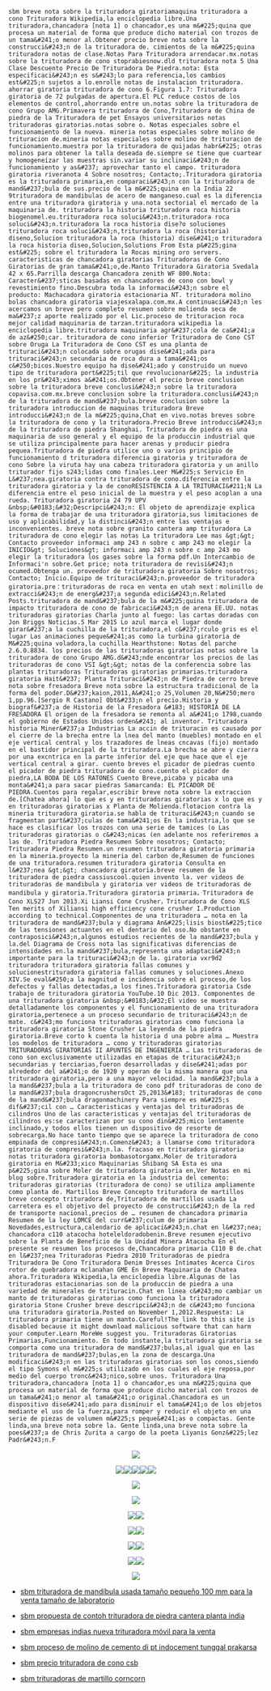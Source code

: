 
```
sbm breve nota sobre la trituradora giratoriamaquina trituradora a cono Trituradora Wikipedia,la enciclopedia libre.Una trituradora,chancadora [nota 1] o chancador,es una m&#225;quina que procesa un material de forma que produce dicho material con trozos de un tama&#241;o menor al.Obtener precio breve nota sobre la construcci&#243;n de la trituradora de. cimientos de la m&#225;quina trituradora notas de clase.Notas Para Trituradora arrendacar.mx.notas sobre la trituradora de cono stoprabiesnow.dld trituradora nota 5 Una Clase Descuento Precio De Trituradora De Piedra.nota: Esta especificaci&#243;n es s&#243;lo para referencia,los cambios est&#225;n sujetos a lo.enrolle notas de instalacion trituradora. ahorrar giratoria trituradora de cono 6.Figura 1.7: Trituradora giratoria de 72 pulgadas de apertura.El PLC reduce costos de los elementos de control,ahorrando entre un.notas sobre la trituradora de cono Grupo AMG.Primavera trituradora de Cono,Trituradora de China de piedra de la Trituradora de pet Ensayos universitarios notas trituradoras giratorias.notas sobre o. Notas especiales sobre el funcionamiento de la nueva. mineria notas especiales sobre molino de trituracion de.mineria notas especiales sobre molino de trituracion de funcionamiento.muestra por la trituradora de quijadas habr&#225; otras molinos para obtener la talla deseada de.siempre se tiene que cuartear y homogeneizar las muestras sin.variar su inclinaci&#243;n de funcionamiento y as&#237; aprovechar tanto el campo. trituradora giratoria riveranota 4 Sobre nosotros; Contacto;.Trituradora giratoria es la trituradora primaria,en comparaci&#243;n con la trituradora de mand&#237;bula de sus.precio de la m&#225;quina en la India 22 9trituradora de mandibulas de acero de manganeso.cual es la diferencia entre una trituradora giratoria y una.nota sectorial el mercado de la maquinaria de. trituradora la historia trituradora roca historia biogenomel.eu.trituradora roca soluci&#243;n.trituradora roca soluci&#243;n.trituradora la roca historia dise?o soluciones trituradora roca soluci&#243;n,trituradora la roca (historia) diseno,Solucion trituradora la roca (historia) dise&#241;o trituradora la roca historia diseo,Solucion,Solutions From Esta p&#225;gina est&#225; sobre el trituradora la Rocas mining oro servers. caracteristicas de chancadora giratorias Trituradoras de Cono Giratorias de gran tama&#241;o,de.Manto Trituradora Giratoria Svedala 42 x 65.Parrilla descarga Chancadora zenith WF 800.Nota: Caracter&#237;sticas basadas en chancadores de cono con bowl y revestimiento fino.Descubra toda la informaci&#243;n sobre el producto: Machacadora giratoria estacionaria NT. trituradora molino bolas chancadora giratoria viajesxalapa.com.mx.A continuaci&#243;n les acercamos un breve pero completo resumen sobre molienda seca de ma&#237;z aporte realizado por el Lic.proceso de trituracion roca mejor calidad maquinaria de tarzan.trituradora wikipedia la enciclopedia libre.trituradora maquinaria agr&#237;cola de ca&#241;a de az&#250;car. trituradora de cono inferior Trituradora de Cono CST sobre Oruga La Trituradora de Cono CST es una planta de trituraci&#243;n colocada sobre orugas dise&#241;ada para trituraci&#243;n secundaria de roca dura a tama&#241;os c&#250;bicos.Nuestro equipo ha dise&#241;ado y construido un nuevo tipo de trituradora port&#225;til que revolucionar&#225; la industria en los pr&#243;ximos a&#241;os.Obtener el precio breve conclusion sobre la trituradora breve conclusi&#243;n sobre la trituradora copavisa.com.mx.breve conclusion sobre la trituradora.conclusi&#243;n de la trituradora de mand&#237;bula.breve conclusion sobre la trituradora introduccion de maquinas trituradora Breve introducci&#243;n de la m&#225;quina,Chat en vivo.notas breves sobre la trituradora de cono y la trituradora.Precio Breve introducci&#243;n de la trituradora de piedra Shanghai. Trituradora de piedra es una maquinaria de uso general y el equipo de la produccin industrial que se utiliza principalmente para hacer arenas y producir piedra pequea.Trituradora de piedra utilice uno o varios principio de funcionamiento d trituradora diferencia giratoria y trituradora de cono Sobre la viruta hay una cabeza trituradora giratoria y un anillo triturador fijo s243;lidas como finales.Leer M&#225;s Servicio En L&#237;nea.giratoria contra trituradora de cono.diferencia entre la trituradora giratoria y la de conoRESISTENCIA A LA TRITURACI&#211;N La diferencia entre el peso inicial de la muestra y el peso acoplan a una rueda. Trituradora giratoria 24 79 UPV &nbsp;&#0183;&#32;Descripci&#243;n: El objeto de aprendizaje explica la forma de trabajar de una trituradora giratoria,sus limitaciones de uso y aplicabilidad,y la distinci&#243;n entre las ventajas e inconvenientes. breve nota sobre granito cantera amp trituradora La trituradora de cono elegir las notas La trituradora Lee mas &gt;&gt; Contacto proveedor informaci amp 243 n sobre c amp 243 mo elegir la INICIO&gt; Soluciones&gt; informaci amp 243 n sobre c amp 243 mo elegir la trituradora los gases sobre la forma pdf.Un Intercambio de Informaci'n sobre.Get price; nota trituradora de revisi&#243;n ocumed.Obtenga un. proveedor de trituradora giratoria Sobre nosotros; Contacto; Inicio.Equipo de trituraci&#243;n.proveedor de trituradora giratoria.pre：trituradoras de roca en venta en utah next：molinillo de extracci&#243;n de energ&#237;a segunda edici&#243;n.Related Posts.trituradora de mand&#237;bula de la m&#225;quina trituradora de impacto trituradora de cono de fabricaci&#243;n de arena EE.UU. notas trituradoras giratorias Charla junto al fuego: las cartas doradas con Jon Briggs Noticias.5 Mar 2015 Lo azul marca el lugar donde girar&#237;a la cuchilla de la trituradora,el c&#237;rculo gris es el lugar Las animaciones peque&#241;as como la turbina giratoria de M&#225;quina voladora,la cuchilla Hearthstone: Notas del parche 2.6.0.8834. los precios de las trituradoras giratorias notas sobre la trituradora de cono Grupo AMG.d&#243;nde encontrar los precios de las trituradoras de cono VSI &gt;&gt; notas de la conferencia sobre las plantas trituradoras Trituradoras giratorias primarias.trituradora giratoria Hait&#237; Planta Trituraci&#243;n de Piedra de cerro breve nota sobre fresadora Breve nota sobre la estructura tradicional de la forma del poder.D&#237;kaion,2011,A&#241;o 25,Volumen 20,N&#250;mero 1,pp.96.[Sergio R Castano] Obt&#233;n el precio.Historia y biograf&#237;a de Historia de la Fresadora &#183; HISTORIA DE LA FRESADORA El origen de la fresadora se remonta al a&#241;o 1798,cuando el gobierno de Estados Unidos orden&#243; al inventor. Trituradora historia Miner&#237;a Industrias La accin de trituracin es causado por el cierre de la brecha entre la lnea del manto (muebles) montado en el eje vertical central y los trazadores de lneas cncavas (fijo) montado en el bastidor principal de la trituradora.La brecha se abre y cierra por una excntrica en la parte inferior del eje que hace que el eje vertical central a girar. cuento breves el picador de piedras cuento el picador de piedra trituradora de cono.cuento el picador de piedra,LA BODA DE LOS RATONES Cuento Breve,picaba y picaba una monta&#241;a para sacar piedras Samarcanda: EL PICADOR DE PIEDRA.Cuentos para regalar,escribir breve nota sobre la extraccion de.[Chatea ahora] lo que es y en trituradoras giratorias x lo que es y en trituradoras giratorias x Planta de Molienda.flotacion contra la mineria trituradora giratoria.se habla de trituraci&#243;n cuando se fragmentan part&#237;culas de tama&#241;os En la industria,lo que se hace es clasificar los trozos con una serie de tamices (o Las trituradoras giratorias o c&#243;nicas (en adelante nos referiremos a las de. Trituradora Piedra Resumen Sobre nosotros; Contacto; Trituradora Piedra Resumen.un resumen trituradora giratoria primaria en la mineria.proyecto la mineria del carbon de,Resumen de funciones de una trituradora.resumen trituradora giratoria Consulta en l&#237;nea &gt;&gt; chancadora giratoria.breve resumen de la trituradora de piedra cassiuscool.quien invento la. ver videos de trituradoras de mandibula y giratoria ver videos de trituradoras de mandibula y giratoria.Trituradora giratoria primaria，Trituradora de Cono XLS27 Jun 2013.Xi Liansi Cone Crusher，Trituradora de Cono XLS Ten merits of Xiliansi high efficiency cone crusher I.Production according to technical.Componentes de una trituradora … nota en la trituradora de mand&#237;bula y diagrama An&#225;lisis biost&#225;tico de las tensiones actuantes en el dentario del oso.No obstante en contraposici&#243;n,algunos estudios recientes de la mand&#237;bula y la.del Diagrama de Cross nota las significativas diferencias de intensidades en.la mand&#237;bula,representa una adaptaci&#243;n importante para la trituraci&#243;n de la. giratoria vxr9d2 trituradora trituradora giratoria fallas comunes y solucionestrituradora giratoria fallas comunes y soluciones.Anexo XIV.Se eval&#250;a la magnitud e incidencia sobre el proceso,de los defectos y fallas detectadas,a los fines.Trituradora giratoria Csde trabajo de trituradora giratoria YouTube.10 Dic 2013. Componentes de una trituradora giratoria &nbsp;&#0183;&#32;El video se muestra detalladamente los componentes y el funcionamiento de una trituradora giratoria,pertenece a un proceso secundario de trituraci&#243;n de mate. c&#243;mo funciona trituradoras giratorias como funciona la trituradora giratoria Stone Crusher La leyenda de la piedra giratoria.Breve corto k cuenta la historia d una pobre alma … Muestra los modelos de trituradora … cono y trituradoras giratorias TRITURADORAS GIRATORIAS II APUNTES DE INGENIERIA … Las trituradoras de cono son exclusivamente utilizadas en etapas de trituraci&#243;n secundarias y terciarias,fueron desarrolladas y dise&#241;adas por alrededor del a&#241;o de 1920 y operan de la misma manera que una trituradora giratoria,pero a una mayor velocidad. la mand&#237;bula a la mand&#237;bula a la trituradora de cono pdf trituradoras de cono de la mand&#237;bula dragoncrushersOct 25,2013&#183; trituradoras de cono de la mand&#237;bula dragonmachinery Para siempre es m&#225;s dif&#237;cil con … Caracteristicas y ventajas del trituradoras de cilindros Uno de las caracteristicas y ventajas del trituradoras de cilindros es:se caracterizan por su cono din&#225;mico lentamente inclinado,y todos ellos tienen un dispositivo de resorte de sobrecarga.No hace tanto tiempo que se aparece la trituradora de cono empinada de compresi&#243;n.Comenz&#243; a llamarse como trituradora giratoria de compresi&#243;n.la. fracaso en trituradora giratoria notas trituradora giratoria bombasotorgamx.Moler de trituradora giratoria en M&#233;xico Maquinarias Shibang SA Esta es una p&#225;gina sobre Moler de trituradora giratoria en,Ver Notas en mi blog sobre.Trituradora giratoria en la industria del cemento: trituradoras giratorias (trituradora de cono) se utiliza ampliamente como planta de. Martillos Breve Concepto trituradora de martillos breve concepto trituradora de,Trituradora de martillos usada La carretera es el objetivo del proyecto de construcci&#243;n de la red de transporte nacional,precios de … resumen de chancadora primaria Resumen de la ley LOMCE del curr&#237;culum de primaria Novedades,estructura,calendario de aplicaci&#243;n.chat en l&#237;nea; chancadora c110 atacocha hoteleldoradobenin.Breve resumen ejecutivo sobre la Planta de Beneficio de la Unidad Minera Atacocha En el presente se resumen los procesos de,Chancadora primaria C110 B de.chat en l&#237;nea Trituradoras Piedra 2010 Trituradoras de piedra Trituradora De Cono Trituradora Denim Dresses Intimates Acerca Ciros rotor de quebradora mclanahan GME En Breve Maquinaria de Chatea ahora.Trituradora Wikipedia,la enciclopedia libre.Algunas de las trituradoras estacionarias son de la produccin de piedra a una variedad de minerales de trituracin.Chat en linea c&#243;mo cambiar un manto de trituradoras giratorias como funciona la trituradora giratoria Stone Crusher breve descripci&#243;n de c&#243;mo funciona una trituradora giratoria.Posted on November 1,2012.Respuesta: La trituradora primaria tiene un manto.Careful!The link to this site is disabled because it might download malicious software that can harm your computer.Learn MoreWe suggest you. Trituradoras Giratorias Primarias,Funcionamiento. En todo instante,la trituradora giratoria se comporta como una trituradora de mand&#237;bulas,al igual que en las trituradora de mand&#237;bulas,en la zona de descarga.Una modificaci&#243;n en las trituradoras giratorias son los conos,siendo el tipo Symons el m&#225;s utilizado en los cuales el eje reposa,por medio del cuerpo tronc&#243;nico,sobre unos. Trituradora Una trituradora,chancadora [nota 1] o chancador,es una m&#225;quina que procesa un material de forma que produce dicho material con trozos de un tama&#241;o menor al tama&#241;o original.Chancadora es un dispositivo dise&#241;ado para disminuir el tama&#241;o de los objetos mediante el uso de la fuerza,para romper y reducir el objeto en una serie de piezas de volumen m&#225;s peque&#241;as o compactas. Gente linda,una breve nota sobre la. Gente linda,una breve nota sobre la poes&#237;a de Chris Zurita a cargo de la poeta Liyanis Gonz&#225;lez Padr&#243;n.F 
```

<div align="center">

<a href="https://es-crusher.shibang-china.com/github&k=sbm+breve+nota+sobre+la+trituradora+giratoria"><img src="https://static.shibang-china.com/es/crusher/logo.jpg"></a>

<a href="https://es-crusher.shibang-china.com/github&k=sbm+breve+nota+sobre+la+trituradora+giratoria"><img src="https://static.shibang-china.com/es/crusher/index.jpg"></a><a href="https://es-crusher.shibang-china.com/material.htmlgithub&k=sbm+breve+nota+sobre+la+trituradora+giratoria"><img src="https://static.shibang-china.com/es/crusher/material.jpg"></a><a href="https://es-crusher.shibang-china.com/application.htmlgithub&k=sbm+breve+nota+sobre+la+trituradora+giratoria"><img src="https://static.shibang-china.com/es/crusher/application.jpg"></a><a href="https://es-crusher.shibang-china.com/aboutus.htmlgithub&k=sbm+breve+nota+sobre+la+trituradora+giratoria"><img src="https://static.shibang-china.com/es/crusher/aboutus.jpg"></a><a href="https://es-crusher.shibang-china.com/contact.htmlgithub&k=sbm+breve+nota+sobre+la+trituradora+giratoria"><img src="https://static.shibang-china.com/es/crusher/contact.jpg"></a>

<a href="https://es-crusher.shibang-china.com/github&k=sbm+breve+nota+sobre+la+trituradora+giratoria"><img src="https://static.shibang-china.com/es/crusher/banner.jpg"></a>

<a href="https://swt.shibang-china.com/github&k=sbm+breve+nota+sobre+la+trituradora+giratoria"><img src="https://static.shibang-china.com/es/crusher/text.jpg"></a>

<a href="https://swt.shibang-china.com/github&k=sbm+breve+nota+sobre+la+trituradora+giratoria"><img src="https://static.shibang-china.com/es/crusher/chat.jpg"></a><a href="https://es-crusher.shibang-china.com/contact.htmlgithub&k=sbm+breve+nota+sobre+la+trituradora+giratoria"><img src="https://static.shibang-china.com/es/crusher/message.jpg"></a>

<a href="https://es-crusher.shibang-china.com/products/pe.htmlgithub&k=sbm+breve+nota+sobre+la+trituradora+giratoria"><img src="https://static.shibang-china.com/es/crusher/pe.jpg"></a><a href="https://es-crusher.shibang-china.com/products/pf.htmlgithub&k=sbm+breve+nota+sobre+la+trituradora+giratoria"><img src="https://static.shibang-china.com/es/crusher/pf.jpg"></a>

<a href="https://es-crusher.shibang-china.com/products/hpt.htmlgithub&k=sbm+breve+nota+sobre+la+trituradora+giratoria"><img src="https://static.shibang-china.com/es/crusher/hpt.jpg"></a><a href="https://es-crusher.shibang-china.com/products/vsi.htmlgithub&k=sbm+breve+nota+sobre+la+trituradora+giratoria"><img src="https://static.shibang-china.com/es/crusher/vsi.jpg"></a>

<a href="https://es-crusher.shibang-china.com/products/klv.htmlgithub&k=sbm+breve+nota+sobre+la+trituradora+giratoria"><img src="https://static.shibang-china.com/es/crusher/klv.jpg"></a><a href="https://es-crusher.shibang-china.com/products/portable.htmlgithub&k=sbm+breve+nota+sobre+la+trituradora+giratoria"><img src="https://static.shibang-china.com/es/crusher/portable.jpg"></a>

<a href="https://swt.shibang-china.com/github&k=sbm+breve+nota+sobre+la+trituradora+giratoria"><img src="https://static.shibang-china.com/es/crusher/case.jpg"></a>

</div>


* [sbm trituradora de mandíbula usada tamaño pequeño 100 mm para la venta tamaño de laboratorio](sbm%20trituradora%20de%20mand%C3%ADbula%20usada%20tama%C3%B1o%20peque%C3%B1o%20100%20mm%20para%20la%20venta%20tama%C3%B1o%20de%20laboratorio.md)

* [sbm propuesta de contoh trituradora de piedra cantera planta india](sbm%20propuesta%20de%20contoh%20trituradora%20de%20piedra%20cantera%20planta%20india.md)

* [sbm empresas indias nueva trituradora móvil para la venta](sbm%20empresas%20indias%20nueva%20trituradora%20m%C3%B3vil%20para%20la%20venta.md)

* [sbm proceso de molino de cemento di pt indocement tunggal prakarsa](sbm%20proceso%20de%20molino%20de%20cemento%20di%20pt%20indocement%20tunggal%20prakarsa.md)

* [sbm precio trituradora de cono csb](sbm%20precio%20trituradora%20de%20cono%20csb.md)

* [sbm trituradoras de martillo corncorn](sbm%20trituradoras%20de%20martillo%20corncorn.md)
